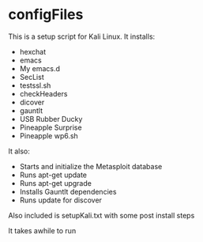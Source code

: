 ﻿# configFiles

This is a setup script for Kali Linux. It installs:

* hexchat
* emacs
* My emacs.d
* SecList
* testssl.sh
* checkHeaders
* dicover
* gauntlt
* USB Rubber Ducky
* Pineapple Surprise
* Pineapple wp6.sh

It also:
* Starts and initialize the Metasploit database
* Runs apt-get update
* Runs apt-get upgrade
* Installs Gauntlt dependencies
* Runs update for discover

Also included is setupKali.txt with some post install steps

It takes awhile to run

